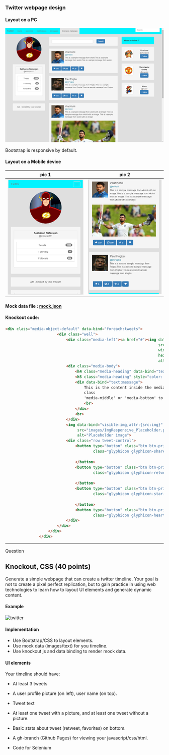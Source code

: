 ### Twitter webpage design

#### Layout on a PC

![pc](screen_shots/pc.PNG)

Bootstrap is responsive by default.

#### Layout on a Mobile device

pic 1             |  pic 2
:-------------------------:|:-------------------------:
![pc](screen_shots/mobile1.png)  |  ![pc](screen_shots/mobile2.PNG)

    


#### Mock data file : [mock.json](mock_data/mock.json)


#### Knockout code:

```html
<div class="media-object-default" data-bind="foreach:tweets">
                       <div class="well">
                           <div class="media-left"><a href="#"><img data-bind="attr:{src:pp}" class="media-object"
                                                                    src="images/MediaObj_Placeholder.png"
                                                                    width="100px"
                                                                    height="100px"
                                                                    alt="placeholder image"></a></div>
                           <div class="media-body">
                               <h4 class="media-heading" data-bind="text:author">Media heading 2</h4>
                               <h5 class="media-heading" style="color: #1f7e9a" data-bind="text:id">Media heading 2</h5>
                               <div data-bind="text:message">
                                   This is the content inside the media-body. By default the media is top-aligned. Use
                                   class
                                   'media-middle' or 'media-bottom' to middle align or bottom align them, respectively.
                                   <br>
                               </div>
                               <br>
                           </div>
                           <img data-bind="visible:img,attr:{src:img}" width="100%"
                                src="images/ImgResponsive_Placeholder.png" class="img-responsive"
                                alt="Placeholder image">
                           <div class="row tweet-control">
                               <button type="button" class="btn btn-primary"><span
                                       class="glyphicon glyphicon-share-alt"><span style="padding:5px"
                                                                                   data-bind="text:replies"></span></span>
                               </button>
                               <button type="button" class="btn btn-primary"><span
                                       class="glyphicon glyphicon-retweet"><span style="padding:5px"
                                                                                 data-bind="text:retweets"></span></span>
                               </button>
                               <button type="button" class="btn btn-primary"><span
                                       class="glyphicon glyphicon-star-empty"><span style="padding:5px"
                                                                                    data-bind="text:favorites"></span></span>
                               </button>
                               <button type="button" class="btn btn-primary"><span
                                       class="glyphicon glyphicon-heart"></span></button>
                           </div>
                       </div>
                   </div>
               </div>
```


-------------------------------
Question


## Knockout, CSS (40 points)

Generate a simple webpage that can create a twitter timeline. Your goal is not to create a pixel perfect replication, but to gain practice in using web technologies to learn how to layout UI elements and generate dynamic content.

#### Example

![twitter](https://cloud.githubusercontent.com/assets/742934/12633202/779fac7a-c53d-11e5-90c4-5699525767ce.png)

#### Implementation

* Use Bootstrap/CSS to layout elements.
* Use mock data (images/text) for you timeline.
* Use knockout js and data binding to render mock data.

#### UI elements

Your timeline should have:

* At least 3 tweets
* A user profile picture (on left), user name (on top).
* Tweet text
* At least one tweet with a picture, and at least one tweet without a picture.
* Basic stats about tweet (retweet, favorites) on bottom.

* A gh-branch (Github Pages) for viewing your javascript/css/html.
* Code for Selenium
